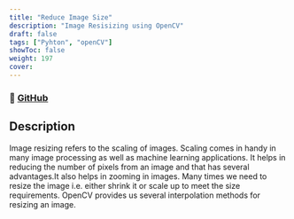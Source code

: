 ```yaml
---
title: "Reduce Image Size"
description: "Image Resisizing using OpenCV"
draft: false
tags: ["Pyhton", "openCV"]
showToc: false
weight: 197
cover:
--- 
```

### 🔗 [GitHub](https://github.com/Abhigyan-Srivastava/Reduce_Img_Size)

## Description

Image resizing refers to the scaling of images. Scaling comes in handy in many image processing as well as machine learning applications. It helps in reducing the number of pixels from an image and that has several advantages.It also helps in zooming in images. Many times we need to resize the image i.e. either shrink it or scale up to meet the size requirements. OpenCV provides us several interpolation methods for resizing an image.